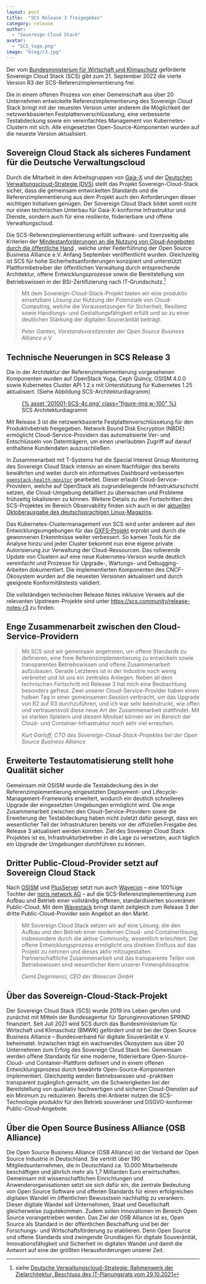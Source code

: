 ```yaml
---
layout: post
title:  "SCS Release 3 freigegeben"
category: release
author:
  - "Sovereign Cloud Stack"
avatar:
  - "SCS_logo.png"
image: "blog/r3.jpg"
---
```

Der vom [Bundesministerium für Wirtschaft und Klimaschutz](https://bmwk.de)
geförderte Sovereign Cloud Stack (SCS) gibt zum 21. September 2022 die vierte Version
R3 der SCS-Referenzimplementierung frei.

Die in einem offenen Prozess von einer Gemeinschaft aus über 20 Unternehmen entwickelte
Referenzimplementierung des Sovereign Cloud Stack bringt mit der neuesten Version
unter anderem die Möglichkeit der netzwerkbasierten Festplattenverschlüsselung,
eine verbesserte Testabdeckung sowie ein vereinfachtes Management von
Kubernetes-Clustern mit sich. Alle eingesetzten Open-Source-Komponenten wurden auf
die neueste Version aktualisiert. 

## Sovereign Cloud Stack als sicheres Fundament für die Deutsche Verwaltungscloud

Durch die Mitarbeit in den Arbeitsgruppen von [Gaia-X](https://www.gaia-x.eu/) und
der [Deutschen Verwaltungscloud-Strategie (DVS)](https://www.cio.bund.de/Web/DE/Innovative-Vorhaben/Deutsche-Verwaltungscloud-Strategie/deutsche_verwaltungscloud_strategie_node.html)
stellt das Projekt Sovereign-Cloud-Stack sicher, dass die gemeinsam entwickelten
Standards und die Referenzimplementierung aus dem Projekt auch den Anforderungen
dieser wichtigen Initiativen genügen. Der Sovereign Cloud Stack bildet somit
nicht nur einen technischen Unterbau für Gaia-X-konforme Infrastruktur und Dienste,
sondern auch für eine resiliente, föderierbare und offene Verwaltungscloud.

Die SCS-Referenzimplementierung erfüllt software- und lizenzseitig alle Kriterien
der [Mindestanforderungen an die Nutzung von Cloud-Angeboten durch die öffentliche
Hand](https://osb-alliance.de/verbands-news/mindestanforderungen-fuer-cloud-angebote-oeffentliche-hand)
, welche unter Federführung der Open Source Business Alliance e.V. Anfang September
veröffentlicht wurden. Gleichzeitig ist SCS für hohe Sicherheitsanforderungen konzipiert und unterstützt
Plattformbetreiber der öffentlichen Verwaltung durch entsprechende Architektur,
offene Entwicklungsprozesse sowie die Bereitstellung von Betriebswissen in der
BSI-Zertifizierung nach IT-Grundschutz.[^1]

<blockquote><p>
Mit dem Sovereign-Cloud-Stack-Projekt bieten wir eine produktiv einsetzbare Lösung zur Nutzung der Potenziale von Cloud-Computing, welche die Voraussetzungen für Sicherheit, Resilienz sowie Handlungs- und Gestaltungsfähigkeit erfüllt und so zu einer deutlichen Stärkung der digitalen Souveränität beiträgt.
</p><cite>Peter Ganten, Vorstandsvorsitzender der Open Source Business Alliance e.V.</cite>
</blockquote>

## Technische Neuerungen in SCS Release 3

Die in der Architektur der Referenzimplementierung vorgesehenen Komponenten wurden
auf OpenStack Yoga, Ceph Quincy, OSISM 4.0.0 sowie Kubernetes Cluster API 1.2.x
mit Unterstützung für Kubernetes 1.25 aktualisiert. (Siehe Abbildung SCS-Architekturdiagramm)

<figure class="figure mx-auto d-block" style="width:90%">
  <a href="{% asset "201001-SCS-4c.png" @path %}">
    {% asset '201001-SCS-4c.png' class="figure-img w-100" %}
  </a>
  <figcaption class="figure-caption">
    SCS Architekturdiagramm
  </figcaption>
</figure>

Mit Release 3 ist die netzwerkbasierte Festplattenverschlüsselung für den Produktivbetrieb
freigegeben. Network Bound Disk Encryption (NBDE) ermöglicht Cloud-Service-Providern das
automatisierte Ver- und Entschlüsseln von Datenträgern, um einen unerlaubten
Zugriff auf darauf enthaltene Kundendaten auszuschließen.

In Zusammenarbeit mit T-Systems hat die Special Interest Group Monitoring des
Sovereign Cloud Stack intensiv an einem Nachfolger des bereits bewährten und
weiter durch ein informatives Dashboard verbesserten
[`openstack-health-monitor`](https://github.com/SovereignCloudStack/openstack-health-monitor)
gearbeitet. Dieser erlaubt Cloud-Service-Providern, welche auf OpenStack als
zugrundeliegende Infrastrukturschicht setzen, die Cloud-Umgebung detailliert zu
überwachen und Probleme frühzeitig lokalisieren zu können. Weitere Details zu den
Fortschritten des SCS-Projektes im Bereich Observability finden sich auch in der
[aktuellen Oktoberausgabe des deutschsprachigen Linux-Magazins](https://www.linux-magazin.de/ausgaben/2022/10/observability-fuer-openstack/).

Das Kubernetes-Clustermanagement von SCS wird unter anderem auf den
Entwicklungsumgebungen für das [GXFS-Projekt](https://gxfs.eu/) erprobt und durch die
gewonnenen Erkenntnisse weiter verbessert. So kamen Tools für die Analyse hinzu
und jeder Cluster bekommt nun eine eigene private Autorisierung zur Verwaltung der
Cloud-Ressourcen. Das rollierende Update von Clustern auf eine neue Kubernetes-Version
wurde deutlich vereinfacht und Prozesse für Upgrade-, Wartungs- und Debugging-Arbeiten
dokumentiert. Die implementierten Komponenten des CNCF-Ökosystem wurden auf die
neuesten Versionen aktualisiert und durch geeignete Konformitätstests validiert.

Die vollständigen technischen Release Notes inklusive Verweis auf die relevanten
Upstream-Projekte sind unter <https://scs.community/release-notes-r3>
zu finden.

## Enge Zusammenarbeit zwischen den Cloud-Service-Providern

<blockquote><p>
Mit SCS sind wir gemeinsam angetreten, um offene Standards zu
definieren, eine freie Referenzimplementierung zu entwickeln sowie transparentes
Betriebswissen und offene Zusammenarbeit aufzubauen. Gerade Letzteres ist in der
Industrie noch wenig verbreitet und ist uns ein zentrales Anliegen. Neben all dem
technischen Fortschritt mit Release 3 hat mich eine Beobachtung besonders gefreut.
Zwei unserer Cloud-Service-Provider haben einen halben Tag in einer gemeinsamen
Session verbracht, um das Upgrade von R2 auf R3 durchzuführen, und ich war
sehr beeindruckt, wie offen und vertrauensvoll diese neue Art der Zusammenarbeit
stattfindet. Mit so starken Spielern und diesem Mindset können wir im Bereich der
Cloud- und Container-Infrastruktur noch sehr viel erreichen.
</p><cite>Kurt Garloff, CTO des Sovereign-Cloud-Stack-Projektes bei der Open Source Business Alliance</cite>
</blockquote>

## Erweiterte Testautomatisierung stellt hohe Qualität sicher

Gemeinsam mit OSISM wurde die Testabdeckung des in der Referenzimplementierung
eingesetzten Deployment- und Lifecycle-Management-Frameworks erweitert, wodurch
ein deutlich schnelleres Upgrade der eingesetzten Umgebungen ermöglicht wird.
Die enge Zusammenarbeit zwischen den Cloud-Service-Providern sowie die Erweiterung
der Testabdeckung haben nicht zuletzt dafür gesorgt, dass ein wesentlicher Teil
der Infrastrukturen bereits vor der offiziellen Freigabe des Release 3 aktualisiert
werden konnten. Ziel des Sovereign Cloud Stack Projektes ist es, Infrastrukturbetreiber
in die Lage zu versetzen, auch täglich ein Upgrade der Umgebungen durchführen zu können.

## Dritter Public-Cloud-Provider setzt auf Sovereign Cloud Stack

Nach [OSISM](https://osism.tech/) und [PlusServer](https://www.plusserver.com/)
setzt nun auch [Wavecon](https://www.wavecon.de/) – eine 100%ige Tochter
der [noris network AG](https://www.noris.de/) – auf die SCS-Referenzimplementierung zum Aufbau und Betrieb
einer vollständig offenen, standardisierten souveränen Public-Cloud. Mit dem [Wavestack](https://www.noris.de/wavestack-cloud-demo)
bringt damit zeitgleich zum Release 3 der dritte Public-Cloud-Provider sein Angebot
an den Markt.

<blockquote><p>
Mit Sovereign Cloud Stack setzen wir auf eine Lösung, die den Aufbau und den
Betrieb einer modernen Cloud- und Containerlösung, insbesondere durch die aktive
Community, wesentlich erleichtert. Der offene Entwicklungsprozess ermöglicht uns
direkten Einfluss auf das Projekt zu nehmen und dieses aktiv mitzugestalten.
Partnerschaftliche Zusammenarbeit und das transparente Teilen von Betriebswissen
sind wesentlicher Kern unserer Firmenphilosophie.
</p><cite>Cemil Degirmenci, CEO der Wavecon GmbH</cite>
</blockquote>

## Über das Sovereign-Cloud-Stack-Projekt

Der Sovereign Cloud Stack (SCS) wurde 2019 ins Leben gerufen und zunächst mit Mitteln
der Bundesagentur für Sprunginnovationen SPRIND finanziert. Seit Juli 2021 wird
SCS durch das Bundesministerium für Wirtschaft und Klimaschutz (BMWK) gefördert
und ist bei der Open Source Business Alliance – Bundesverband für digitale
Souveränität e.V. beheimatet. Inzwischen trägt ein wachsendes Ökosystem aus über
20 Unternehmen zum Erfolg des Sovereign Cloud Stack bei. Gemeinsam werden offene
Standards für eine moderne, föderierbare Open-Source-Cloud- und Container-Plattform
definiert und in einem offenen Entwicklungsprozess durch bewährte Open-Source-Komponenten
implementiert. Gleichzeitig werden Betriebswissen und -praktiken transparent
zugänglich gemacht, um die Schwierigkeiten bei der Bereitstellung von qualitativ
hochwertigen und sicheren Cloud-Diensten auf ein Minimum zu reduzieren. Bereits
drei Anbieter nutzen die SCS-Technologie produktiv für den Betrieb souveräner
und DSGVO-konformer Public-Cloud-Angebote.

## Über die Open Source Business Alliance (OSB Alliance)

Die Open Source Business Alliance (OSB Alliance) ist der Verband der Open Source
Industrie in Deutschland. Sie vertritt über 190 Mitgliedsunternehmen, die
in Deutschland ca. 10.000 Mitarbeitende beschäftigen und jährlich mehr als 1,7
Milliarden Euro erwirtschaften. Gemeinsam mit wissenschaftlichen Einrichtungen und
Anwenderorganisationen setzt sie sich dafür ein, die zentrale Bedeutung von Open
Source Software und offenen Standards für einen erfolgreichen digitalen Wandel im
öffentlichen Bewusstsein nachhaltig zu verankern. Dieser digitale Wandel soll
Unternehmen, Staat und Gesellschaft gleicherweise zugutekommen. Zudem sollen
Innovationen im Bereich Open Source vorangetrieben werden. Das Ziel der OSB Alliance ist es,
Open Source als Standard in der öffentlichen Beschaffung und bei der Forschungs-
und Wirtschaftsförderung zu etablieren. Denn Open Source und offene Standards
sind zwingende Grundlagen für digitale Souveränität, Innovationsfähigkeit und
Sicherheit im digitalen Wandel und damit die Antwort auf eine der größten
Herausforderungen unserer Zeit.

[^1]: siehe [Deutsche Verwaltungscloud-Strategie: Rahmenwerk der Zielarchitektur, Beschluss des IT-Planungsrats vom 29.10.2021](https://www.it-planungsrat.de/beschluss/beschluss-2021-46)
